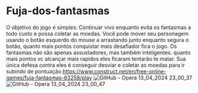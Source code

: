 # Fuja-dos-fantasmas
O objetivo do jogo é simples: Continuar vivo enquanto evita os fantasmas a todo custo e possa coletar as moedas. Você pode mover seu personagem usando o botão esquerdo do mouse a arrastando junto enquanto segura o botão, quanto mais pontos conquistar mais desafiador fica o jogo.
Os fantasmas não são apenas assustadores, mas também inteligentes. quanto mais pontos vc alcançar mais rapidos eles ficaram tentarão te matar. Sua única defesa contra eles é conseguir desviar e coletar as moedas para ir subindo de pontuação
https://www.construct.net/en/free-online-games/fuja-fantasmas-63258/play
![GitHub - Opera 13_04_2024 23_00_37](https://github.com/Guilhermegp0304/Fuja-dos-fantasmas/assets/164427490/08c0c518-1a14-49e4-8b5c-ba092ad545f9)
![GitHub - Opera 13_04_2024 23_00_47](https://github.com/Guilhermegp0304/Fuja-dos-fantasmas/assets/164427490/fecd1a2b-731f-4679-8fcf-f1e3adf6c136)



